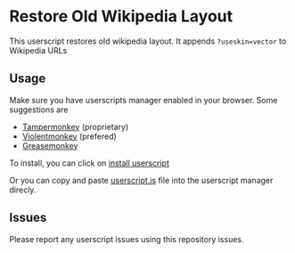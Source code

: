 # Restore Old Wikipedia Layout
This userscript restores old wikipedia layout. It appends `?useskin=vector` to Wikipedia URLs 

## Usage 
Make sure you have userscripts manager enabled in your browser. Some suggestions are 
- [Tampermonkey](https://www.tampermonkey.net/) (proprietary)
- [Violentmonkey](https://violentmonkey.github.io/get-it/) (prefered)
- [Greasemonkey](https://addons.mozilla.org/firefox/addon/greasemonkey/) 
  
To install, you can click on [install userscript][wikipedia-userscript]

[wikipedia-userscript]: https://github.com/MohamedElashri/old_wikipedia_layout/raw/main/old_wikipedia.user.js

Or you can copy and paste [userscript.js](https://github.com/MohamedElashri/old_wikipedia_layout/blob/main/old_wikipedia.user.js) file into the userscript manager direcly. 

## Issues

Please report any userscript issues using this repository issues. 
